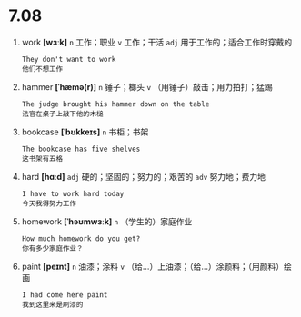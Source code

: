 # 7.08

1. work **[wɜːk]** `n` 工作；职业 `v` 工作；干活 `adj` 用于工作的；适合工作时穿戴的

   ```
   They don't want to work
   他们不想工作
   ```

2. hammer **[ˈhæmə(r)]** `n` 锤子；榔头 `v` （用锤子）敲击；用力拍打；猛踢

   ```
   The judge brought his hammer down on the table
   法官在桌子上敲下他的木槌
   ```

3. bookcase **[ˈbʊkkeɪs]** `n` 书柜；书架

   ```
   The bookcase has five shelves
   这书架有五格
   ```

4. hard **[hɑːd]** `adj` 硬的；坚固的；努力的；艰苦的 `adv` 努力地；费力地

   ```
   I have to work hard today
   今天我得努力工作
   ```

5. homework **[ˈhəʊmwɜːk]** `n` （学生的）家庭作业

   ```
   How much homework do you get?
   你有多少家庭作业？
   ```

6. paint **[peɪnt]** `n` 油漆；涂料 `v` （给...）上油漆；（给...）涂颜料；（用颜料）绘画
   ```
   I had come here paint
   我到这里来是刷漆的
   ```
